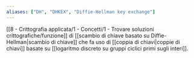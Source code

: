 ```yaml
---
aliases: ["DH", "DHKEX", "Diffie-Hellman key exchange"]
---
```


[[8 - Crittografia applicata/1 - Concetti/1 - Trovare soluzioni crittografiche/funzione]] di [[scambio di chiave basato su Diffie-Hellman|scambio di chiave]] che fa uso di [[coppia di chiavi|coppie di chiavi]] basate su [[logaritmo discreto su gruppi ciclici primi sugli interi]].
